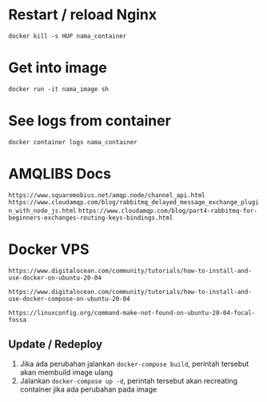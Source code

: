 # Restart / reload Nginx

`docker kill -s HUP nama_container`

# Get into image

`docker run -it nama_image sh`

# See logs from container

`docker container logs nama_container`

# AMQLIBS Docs

`https://www.squaremobius.net/amqp.node/channel_api.html`
`https://www.cloudamqp.com/blog/rabbitmq_delayed_message_exchange_plugin_with_node_js.html`
`https://www.cloudamqp.com/blog/part4-rabbitmq-for-beginners-exchanges-routing-keys-bindings.html`

# Docker VPS

`https://www.digitalocean.com/community/tutorials/how-to-install-and-use-docker-on-ubuntu-20-04`

`https://www.digitalocean.com/community/tutorials/how-to-install-and-use-docker-compose-on-ubuntu-20-04`

`https://linuxconfig.org/command-make-not-found-on-ubuntu-20-04-focal-fossa`

## Update / Redeploy

1. Jika ada perubahan jalankan `docker-compose build`, perintah tersebut akan membuild image ulang
2. Jalankan `docker-compose up -d`, perintah tersebut akan recreating container jika ada perubahan pada image
